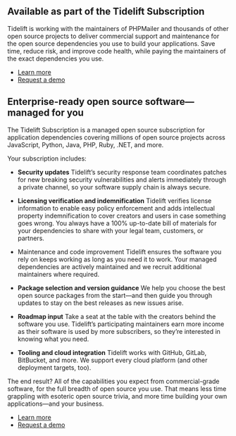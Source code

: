 ## Available as part of the Tidelift Subscription
Tidelift is working with the maintainers of PHPMailer and thousands of other
open source projects to deliver commercial support and maintenance for the open source dependencies you use to build your applications. Save time, reduce risk, and improve code health, while paying the maintainers of the exact dependencies you use.

* [Learn more](https://tidelift.com/subscription/pkg/packagist-phpmailer-phpmailer?utm_source=packagist-phpmailer-phpmailer&utm_medium=referral&utm_campaign=enterprise)
* [Request a demo](https://tidelift.com/subscription/request-a-demo?utm_source=packagist-phpmailer-phpmailer&utm_medium=referral&utm_campaign=enterprise)

## Enterprise-ready open source software—managed for you

The Tidelift Subscription is a managed open source subscription for application dependencies covering millions of open source projects across JavaScript, Python, Java, PHP, Ruby, .NET, and more.

Your subscription includes:

* **Security updates**
Tidelift’s security response team coordinates patches for new breaking security vulnerabilities and alerts immediately through a private channel, so your software supply chain is always secure.

* **Licensing verification and indemnification**
Tidelift verifies license information to enable easy policy enforcement and adds intellectual property indemnification to cover creators and users in case something goes wrong. You always have a 100% up-to-date bill of materials for your dependencies to share with your legal team, customers, or partners.

* Maintenance and code improvement
Tidelift ensures the software you rely on keeps working as long as you need it to work. Your managed dependencies are actively maintained and we recruit additional maintainers where required.

* **Package selection and version guidance**
We help you choose the best open source packages from the start—and then guide you through updates to stay on the best releases as new issues arise.

* **Roadmap input**
Take a seat at the table with the creators behind the software you use. Tidelift’s participating maintainers earn more income as their software is used by more subscribers, so they’re interested in knowing what you need.

* **Tooling and cloud integration**
Tidelift works with GitHub, GitLab, BitBucket, and more. We support every cloud platform (and other deployment targets, too).

The end result? All of the capabilities you expect from commercial-grade software, for the full breadth of open source you use. That means less time grappling with esoteric open source trivia, and more time building your own applications—and your business.

* [Learn more](https://tidelift.com/subscription/pkg/packagist-phpmailer-phpmailer?utm_source=packagist-phpmailer-phpmailer&utm_medium=referral&utm_campaign=enterprise)
* [Request a demo](https://tidelift.com/subscription/request-a-demo?utm_source=packagist-phpmailer-phpmailer&utm_medium=referral&utm_campaign=enterprise)
